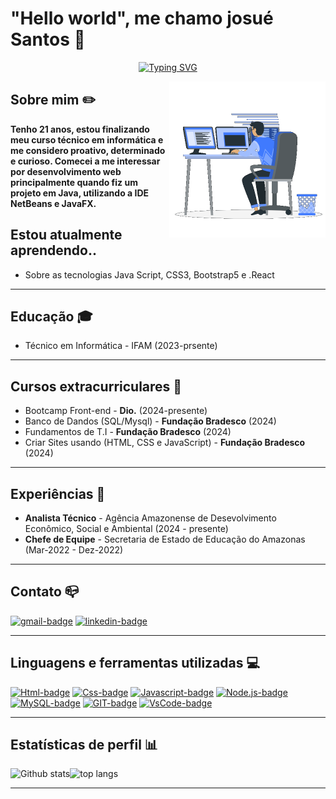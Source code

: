 # "Hello world", me chamo josué Santos 👋

<p align="center">
<a href="https://git.io/typing-svg"><img src="https://readme-typing-svg.demolab.com?font=Fira+Code&pause=1000&width=435&lines=Ingl%C3%AAs+basico+%2B;Desenvolvedor+Front+End+%F0%9F%92%BB;Estudande+T%C3%A9cnico+em+Inform%C3%A1tica+%F0%9F%93%9A;Proativo%2FDeterminado%2FFocado+%F0%9F%8C%9F;Amo+Aprender+coisas+Novas+%F0%9F%92%9F" alt="Typing SVG" /></a>
</p>

<picture> <img align="right" src="https://github.com/0xAbdulKhalid/0xAbdulKhalid/raw/main/assets/mdImages/Right_Side.gif" width = 250px></picture>
## Sobre mim ✏️
   **Tenho 21 anos, estou finalizando meu curso técnico em informática e me considero proativo, determinado e curioso. Comecei a me interessar por desenvolvimento web principalmente quando fiz um projeto em Java, utilizando a IDE NetBeans e JavaFX.**

## Estou atualmente aprendendo..
* Sobre as tecnologias Java Script, CSS3, Bootstrap5 e .React
---

## Educação 🎓
* Técnico em Informática - IFAM (2023-prsente)
---

## Cursos extracurriculares 📖
* Bootcamp Front-end - <strong> Dio.</strong> (2024-presente)
* Banco de Dandos (SQL/Mysql) - <strong> Fundação Bradesco</strong> (2024)
* Fundamentos de T.I - <strong> Fundação Bradesco</strong> (2024)
* Criar Sites usando (HTML, CSS e JavaScript) - <strong> Fundação Bradesco</strong> (2024)
---

## Experiências 👔
* **Analista Técnico** - Agência Amazonense de Desevolvimento Econômico, Social e Ambiental (2024 - presente)
* **Chefe de Equipe** - Secretaria de Estado de Educação do Amazonas (Mar-2022 - Dez-2022)
---

## Contato 📪

[![gmail-badge][gmail-img]][gmail]
[![linkedin-badge][linkedin-img]][linkedin]

[gmail-img]: https://img.shields.io/badge/Gmail-D14836?style=for-the-badge&logo=gmail&logoColor=white
[gmail]: mailto:deevjosue@gmail.com

[linkedin-img]: https://img.shields.io/badge/LinkedIn-0077B5?style=for-the-badge&logo=linkedin&logoColor=white
[linkedin]: https://www.linkedin.com/in/devjosuematos/

---

## Linguagens e ferramentas utilizadas 💻

[![Html-badge][html-img]][html]
[![Css-badge][css-img]][css]
[![Javascript-badge][javascript-img]][javascript]
[![Node.js-badge][nodejs-img]][nodejs]
[![MySQL-badge][mysql-img]][mysql]
[![GIT-badge][git-img]][git]
[![VsCode-badge][vscode-img]][vscode]

[html-img]: https://img.shields.io/badge/-html-orange?logo=html&logoColor=white&style=for-the-badge
[html]: https://developer.mozilla.org/en-US/docs/Web/HTML

[css-img]: https://img.shields.io/badge/-css-blue?logo=css&logoColor=white&style=for-the-badge
[css]: https://developer.mozilla.org/en-US/docs/Web/CSS

[python-img]: https://img.shields.io/badge/Python-FFD43B?style=for-the-badge&logo=python&logoColor=darkgreen
[python]: https://www.python.org/

[javascript-img]: https://img.shields.io/badge/JavaScript-323330?style=for-the-badge&logo=javascript&logoColor=F7DF1E
[javascript]: https://www.javascript.com/

[mysql-img]: https://img.shields.io/badge/MySQL-00000F?style=for-the-badge&logo=mysql&logoColor=white
[mysql]: https://www.mysql.com/

[nodejs-img]: https://img.shields.io/badge/Node.js-43853D?style=for-the-badge&logo=node-dot-js&logoColor=white
[nodejs]: https://nodejs.org/en/

[git-img]: https://img.shields.io/badge/Git-F05032?style=for-the-badge&logo=git&logoColor=white
[git]: https://git-scm.com/

[vscode-img]: https://img.shields.io/badge/Visual_Studio_Code-0078D4?style=for-the-badge&logo=visual%20studio%20code&logoColor=white
[vscode]: https://code.visualstudio.com/

---

## Estatísticas de perfil 📊
<img align="left" src="https://github-readme-stats.vercel.app/api?username=jsmatosdev&theme=tokyonight&show_icons=true)](https://github.com/anuraghazra/github-readme-stats" alt="Github stats" />

<img src="https://github-readme-stats.vercel.app/api/top-langs/?username=jsmatosdev&theme=tokyonight&layout=compact&show_icons=true)](https://github.com/anuraghazra/github-readme-stats" alt="top langs" />

<br/>

---

